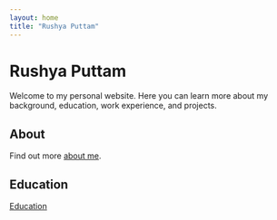 ```yaml
---
layout: home
title: "Rushya Puttam"
---
```


# Rushya Puttam

Welcome to my personal website. Here you can learn more about my background, education, work experience, and projects.

## About

Find out more [about me](/about/).

## Education
[Education](/education/)
